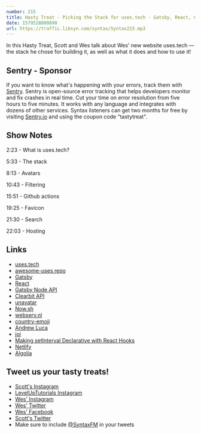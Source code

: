 ```yaml
---
number: 215
title: Hasty Treat - Picking the Stack for uses.tech - Gatsby, React, Context, Styled Components
date: 1579528800890
url: https://traffic.libsyn.com/syntax/Syntax215.mp3
---
```


In this Hasty Treat, Scott and Wes talk about Wes' new website uses.tech — the stack he chose for building it, as well as what it does and how to use it!

## Sentry - Sponsor
If you want to know what's happening with your errors, track them with [Sentry](https://sentry.io/). Sentry is open-source error tracking that helps developers monitor and fix crashes in real time. Cut your time on error resolution from five hours to five minutes. It works with any language and integrates with dozens of other services. Syntax listeners can get two months for free by visiting [Sentry.io](https://sentry.io/) and using the coupon code "tastytreat".

## Show Notes

2:23 - What is uses.tech?

5:33 - The stack

8:13 - Avatars

10:43 - Filtering

15:51 - Github actions

19:25 - Favicon

21:30 - Search

22:03 - Hosting

## Links
* [uses.tech](https://uses.tech/)
* [awesome-uses repo](https://github.com/wesbos/awesome-uses)
* [Gatsby](https://www.gatsbyjs.org/)
* [React](https://reactjs.org/)
* [Gatsby Node API](https://www.gatsbyjs.org/docs/node-apis/)
* [Clearbit API](https://clearbit.com/)
* [unavatar](https://unavatar.now.sh/)
* [Now.sh](https://zeit.co/home)
* [webserv.nl](http://webserv.nl)
* [country-emoji](https://github.com/meeDamian/country-emoji)
* [Andrew Luca](https://github.com/iamandrewluca)
* [joi](https://github.com/hapijs/joi)
* [Making setInterval Declarative with React Hooks](https://overreacted.io/making-setinterval-declarative-with-react-hooks/)
* [Netlify](https://netlify.com/syntax)
* [Algolia](https://www.algolia.com/)

## Tweet us your tasty treats!
* [Scott's Instagram](https://www.instagram.com/stolinski/)
* [LevelUpTutorials Instagram](https://www.instagram.com/LevelUpTutorials/)
* [Wes' Instagram](https://www.instagram.com/wesbos/)
* [Wes' Twitter](https://twitter.com/wesbos)
* [Wes' Facebook](https://www.facebook.com/wesbos.developer)
* [Scott's Twitter](https://twitter.com/stolinski)
* Make sure to include [@SyntaxFM](https://twitter.com/SyntaxFM) in your tweets